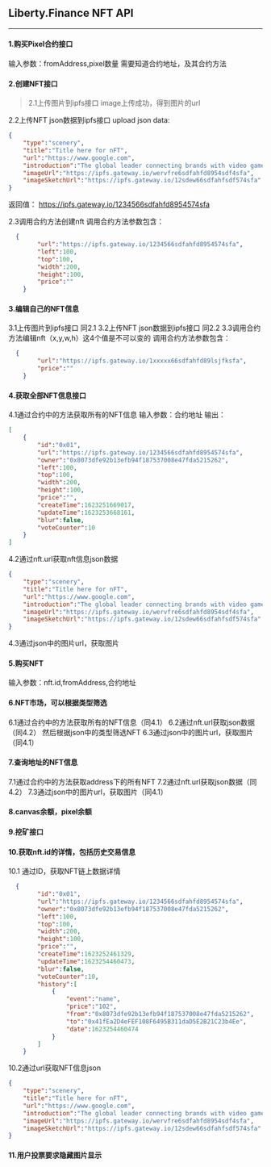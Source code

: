 ## Liberty.Finance NFT API
--------
#### 1.购买Pixel合约接口
输入参数：fromAddress,pixel数量
需要知道合约地址，及其合约方法

#### 2.创建NFT接口
> 2.1上传图片到ipfs接口
image上传成功，得到图片的url

2.2上传NFT json数据到ipfs接口
upload json data:
```json
{
    "type":"scenery",
    "title":"Title here for nFT",
    "url":"https://www.google.com",
    "introduction":"The global leader connecting brands with video games, apps, and VR/AR. Epik brings to life unique collaborations inside of digital platforms delivering an experience that users love. ",
    "imageUrl":"https://ipfs.gateway.io/wervfre6sdfahfd8954sdf4sfa",
    "imageSketchUrl":"https://ipfs.gateway.io/12sdew66sdfahfsdf574sfa"
}
```
返回值：
https://ipfs.gateway.io/1234566sdfahfd8954574sfa


2.3调用合约方法创建nft
调用合约方法参数包含：
```json
  {
        "url":"https://ipfs.gateway.io/1234566sdfahfd8954574sfa",
        "left":100,
        "top":100,
        "width":200,
        "height":100,
        "price":""
    }
```


#### 3.编辑自己的NFT信息
3.1上传图片到ipfs接口 同2.1
3.2上传NFT json数据到ipfs接口 同2.2
3.3调用合约方法编辑nft（x,y,w,h）这4个值是不可以变的
调用合约方法参数包含：
```json
  {
        "url":"https://ipfs.gateway.io/1xxxxx66sdfahfd89lsjfksfa",
        "price":""
    }
```


#### 4.获取全部NFT信息接口
4.1通过合约中的方法获取所有的NFT信息
输入参数：合约地址
输出：
```json
[
    {
        "id":"0x01",
        "url":"https://ipfs.gateway.io/1234566sdfahfd8954574sfa",
        "owner":"0x8073dfe92b13efb94f187537008e47fda5215262",
        "left":100,
        "top":100,
        "width":200,
        "height":100,
        "price":"",
        "createTime":1623251669017,
        "updateTime":1623253668161,
        "blur":false,
        "voteCounter":10
    }
]
```
4.2通过nft.url获取nft信息json数据
```json
{
    "type":"scenery",
    "title":"Title here for nFT",
    "url":"https://www.google.com",
    "introduction":"The global leader connecting brands with video games, apps, and VR/AR. Epik brings to life unique collaborations inside of digital platforms delivering an experience that users love. ",
    "imageUrl":"https://ipfs.gateway.io/wervfre6sdfahfd8954sdf4sfa",
    "imageSketchUrl":"https://ipfs.gateway.io/12sdew66sdfahfsdf574sfa"
}
```

4.3通过json中的图片url，获取图片



#### 5.购买NFT
输入参数：nft.id,fromAddress,合约地址



#### 6.NFT市场，可以根据类型筛选
6.1通过合约中的方法获取所有的NFT信息（同4.1）
6.2通过nft.url获取json数据（同4.2） 然后根据json中的类型筛选NFT
6.3通过json中的图片url，获取图片（同4.1）


#### 7.查询地址的NFT信息
7.1通过合约中的方法获取address下的所有NFT
7.2通过nft.url获取json数据（同4.2）
7.3通过json中的图片url，获取图片（同4.1）



#### 8.canvas余额，pixel余额



#### 9.挖矿接口


#### 10.获取nft.id的详情，包括历史交易信息
10.1 通过ID，获取NFT链上数据详情
```json
  {
        "id":"0x01",
        "url":"https://ipfs.gateway.io/1234566sdfahfd8954574sfa",
        "owner":"0x8073dfe92b13efb94f187537008e47fda5215262",
        "left":100,
        "top":100,
        "width":200,
        "height":100,
        "price":"",
        "createTime":1623252461329,
        "updateTime":1623254460473,
        "blur":false,
        "voteCounter":10,
        "history":[
            {
                "event":"name",
                "price":"102",
                "from":"0x8073dfe92b13efb94f187537008e47fda5215262",
                "to":"0x41fEa2D4eFEF108F6495B311daD5E2B21C23b4Ee",
                "date":1623254460474
            }
        ]
    }
```
10.2通过url获取NFT信息json
```json
{
    "type":"scenery",
    "title":"Title here for nFT",
    "url":"https://www.google.com",
    "introduction":"The global leader connecting brands with video games, apps, and VR/AR. Epik brings to life unique collaborations inside of digital platforms delivering an experience that users love. ",
    "imageUrl":"https://ipfs.gateway.io/wervfre6sdfahfd8954sdf4sfa",
    "imageSketchUrl":"https://ipfs.gateway.io/12sdew66sdfahfsdf574sfa"
}
```


#### 11.用户投票要求隐藏图片显示





